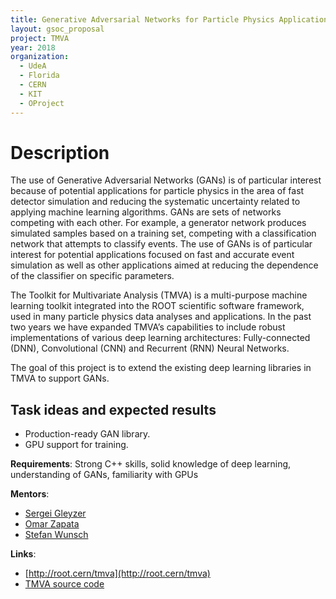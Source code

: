 ```yaml
---
title: Generative Adversarial Networks for Particle Physics Applications
layout: gsoc_proposal
project: TMVA
year: 2018
organization:
  - UdeA
  - Florida
  - CERN
  - KIT
  - OProject
---
```


# Description

The use of Generative Adversarial Networks (GANs) is of particular interest because of potential applications for particle physics in the area of fast detector simulation and reducing the systematic uncertainty related to applying machine learning algorithms. GANs are sets of networks competing with each other. For example, a generator network produces simulated samples based on a training set, competing with a classification network that attempts to classify events. The use of GANs is of particular interest for potential applications focused on fast and accurate event simulation as well as other applications aimed at reducing the dependence of the classifier on specific parameters. 

The Toolkit for Multivariate Analysis (TMVA) is a multi-purpose machine learning toolkit integrated into the ROOT scientific software framework, used in many particle physics data analyses and applications. In the past two years we have expanded TMVA’s capabilities to include robust implementations of various deep learning architectures: Fully-connected (DNN), Convolutional (CNN) and Recurrent (RNN) Neural Networks. 

The goal of this project is to extend the existing deep learning libraries in TMVA to support GANs. 


## Task ideas and expected results
  * Production-ready GAN library.
  * GPU support for training.


**Requirements**: Strong C++ skills, solid knowledge of deep learning, understanding of GANs, familiarity with GPUs

**Mentors**: 
* [Sergei Gleyzer](mailto:sft-gsoc@cern.ch?subject=TMVA%20GANs) 
* [Omar Zapata](mailto:sft-gsoc@cern.ch?subject=TMVA%20GANs)
* [Stefan Wunsch](mailto:sft-gsoc@cern.ch?subject=TMVA%20GANs)

**Links**:
  * [http://root.cern/tmva](http://root.cern/tmva)
  * [TMVA source code](https://github.com/root-project/root/tree/master/tmva)

